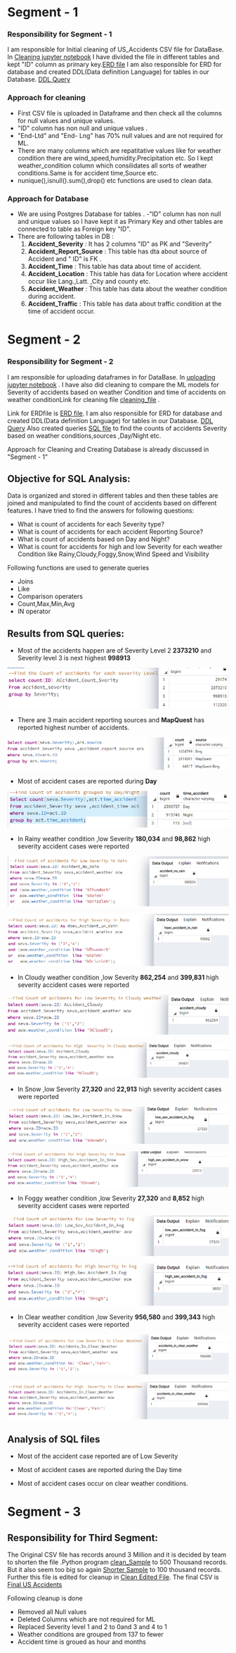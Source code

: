 # Segment - 1
### Responsibility for Segment - 1
I am responsible for Initial cleaning of US_Accidents CSV file for DataBase.
In [Cleaning jupyter notebook](https://github.com/AlyseD/Group_Project/blob/abains/Cleaningdata_prov.ipynb) I have divided the file in different tables and kept "ID" column as primary key.[ERD file](https://github.com/AlyseD/Group_Project/blob/abains/US_Accident_Schema.docx)
I am also responsible for ERD for database and created DDL(Data definition Language) for tables in our Database. [DDL Query](https://github.com/AlyseD/Group_Project/blob/abains/US_Accident_Schema.sql)

### Approach for cleaning
- First CSV file is uploaded in Dataframe and then check all the columns for null values and unique values.
- "ID" column has non null and unique values .
- "End-Ltd" and "End- Lng" has 70% null values  and are not required for ML.
- There are many columns which are repatitative values like for weather condition there are wind_speed,humidity.Precipitation etc. So I kept weather_condition column which consilidates all sorts of weather conditions.Same is for accident time,Source etc.
- nunique(),isnull().sum(),drop() etc functions are used to clean data.

### Approach for Database
- We are using Postgres Database for tables .
-"ID" column has non null and unique values so I have kept it as Primary Key and other tables are connected to table as Foreign key "ID".
- There are following tables in DB :
    1. **Accident_Severity** : It has 2 columns "ID" as PK and "Severity"
    2. **Accident_Report_Source**  : This table has dta about source of Accident and " ID" is FK .
    3. **Accident_Time** : This table has data about time of accident.
    4. **Accident_Location** : This table has data for Location where accident occur like Lang.,Latt. ,City and county etc.
    5. **Accident_Weather** : This table has data about the weather condition during accident.
    6. **Accident_Traffic** : This table has data about traffic condition at the time of accident occur.



# Segment - 2
### Responsibility for Segment - 2
I am responsible for uploading dataframes in  for DataBase.
In [uploading jupyter notebook](https://github.com/AlyseD/Group_Project/blob/abains/cleaning_4DB.ipynb) .
I have also did cleaning to compare the ML models for Severity of accidents based on weather Condition and time of accidents on weather conditionLink for  cleaning file [cleaning_file](https://github.com/AlyseD/Group_Project/blob/abains/cleaning_4ML.ipynb) .

Link for ERDfile is [ERD file](https://github.com/AlyseD/Group_Project/blob/abains/US_Accident_Schema.docx).
I am also responsible for ERD for database and created DDL(Data definition Language) for tables in our Database. [DDL Query](https://github.com/AlyseD/Group_Project/blob/abains/US_Accident_Schema.sql)
Also created queries [SQL file](https://github.com/AlyseD/Group_Project/blob/abains/queries_seg2.sql) to find the counts of accidents Severity based on weather conditions,sources ,Day/Night etc. 

Approach for Cleaning and Creating Database is already discussed in "Segment - 1"

## Objective for SQL Analysis:
Data is organized and  stored in different tables and then these tables are joined and manipulated to find the count of accidents  based on different features.
I have tried to find the answers  for following questions:
- What is count of accidents for each Severity type?
- What is count of accidents for each accident Reporting Source?
- What is count of accidents based on Day and Night?
- What is count for accidents for high and low Severity for each weather Condition like Rainy,Cloudy,Foggy,Snow,Wind Speed and Visibility

Following functions are used to generate queries
- Joins
- Like 
- Comparison operaters
- Count,Max,Min,Avg
- IN operator

## Results from SQL queries:
- Most of the accidents happen are of Severity Level 2 **2373210** and Severity level 3 is next highest **998913**

 ![chart1](https://github.com/AlyseD/Group_Project/blob/abains/Images/Severity_Count.png)     
- There are 3 main accident reporting sources and **MapQuest** has reported highest number of accidents.
 
 ![chart2](https://github.com/AlyseD/Group_Project/blob/abains/Images/Severity_source.png)
- Most of accident cases are reported during **Day** 

![chart3](https://github.com/AlyseD/Group_Project/blob/abains/Images/day_Night_Total.png)
- In Rainy weather condition ,low Severity **180,034** and **98,862** high severity accident cases were reported

![chart3](https://github.com/AlyseD/Group_Project/blob/abains/Images/lsev_rain.png)

![chart4](https://github.com/AlyseD/Group_Project/blob/abains/Images/hsev_Rain.png)

- In Cloudy weather condition ,low Severity **862,254** and **399,831** high severity accident cases were reported

![chart5](https://github.com/AlyseD/Group_Project/blob/abains/Images/lsev_clo.png)

![chart6](https://github.com/AlyseD/Group_Project/blob/abains/Images/hsev_clo.png)

- In Snow ,low Severity **27,320** and **22,913** high severity accident cases were reported

![chart7](https://github.com/AlyseD/Group_Project/blob/abains/Images/lsev_snow.png)

![chart8](https://github.com/AlyseD/Group_Project/blob/abains/Images/hsev_snow.png)

- In Foggy weather condition ,low Severity **27,320** and **8,852** high severity accident cases were reported

![chart9](https://github.com/AlyseD/Group_Project/blob/abains/Images/lsev_fog.png)

![chart10](https://github.com/AlyseD/Group_Project/blob/abains/Images/hsev_fog.png)

- In Clear weather condition ,low Severity **956,580** and **399,343** high severity accident cases were reported

![chart11](https://github.com/AlyseD/Group_Project/blob/abains/Images/lsev_clear.png)

![chart12](https://github.com/AlyseD/Group_Project/blob/abains/Images/hsev_clear.png)

## Analysis of SQL files

- Most of the accident case reported are of Low Severity

- Most of accident cases are reported during the Day time

- Most of accident cases occur on clear weather conditions.


# Segment - 3

## Responsibility for Third Segment:
The Original CSV file has records around 3 Million and it is decided by team to shorten the file .Python program [clean_Sample](https://github.com/AlyseD/Group_Project/blob/finalcleaning/Clean_Sample.ipynb) to 500 Thousand records. But it also seem too big so again [Shorter Sample](https://github.com/AlyseD/Group_Project/blob/finalcleaning/Smaller_Sample.ipynb) to 100 thousand records. Further this file is edited  for cleanup in [Clean Edited File](https://github.com/AlyseD/Group_Project/blob/finalcleaning/Clean_Edited_Sample.ipynb).
The final CSV is [Final US Accidents](https://github.com/AlyseD/Group_Project/blob/finalcleaning/df_small_sample.csv)

Following cleanup is done
- Removed all Null values
- Deleted Columns which are not required for ML
- Replaced Severity level 1 and 2 to 0and 3 and 4 to 1
- Weather conditions are grouped from 137 to fewer
- Accident time is groued as hour and months

